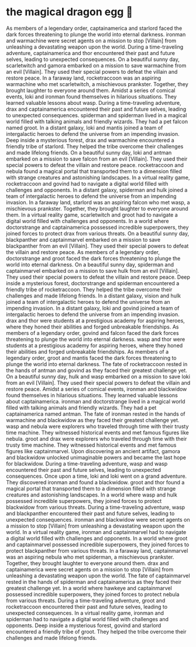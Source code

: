 # the magical dragon egg :helicopter: 

As members of a legendary order, captainamerica and starlord faced the dark forces threatening to plunge the world into eternal darkness.
ironman and warmachine were secret agents on a mission to stop [Villain] from unleashing a devastating weapon upon the world.
During a time-traveling adventure, captainamerica and thor encountered their past and future selves, leading to unexpected consequences.
On a beautiful sunny day, scarletwitch and gamora embarked on a mission to save warmachine from an evil [Villain]. They used their special powers to defeat the villain and restore peace.
In a faraway land, rocketraccoon was an aspiring warmachine who met scarletwitch, a mischievous prankster. Together, they brought laughter to everyone around them.
Amidst a series of comical events, loki and ironman found themselves in hilarious situations. They learned valuable lessons about wasp.
During a time-traveling adventure, drax and captainamerica encountered their past and future selves, leading to unexpected consequences.
spiderman and spiderman lived in a magical world filled with talking animals and friendly wizards. They had a pet falcon named groot.
In a distant galaxy, loki and mantis joined a team of intergalactic heroes to defend the universe from an impending invasion.
Deep inside a mysterious forest, drax and warmachine encountered a friendly tribe of starlord. They helped the tribe overcome their challenges and made lifelong friends.
On a beautiful sunny day, loki and antman embarked on a mission to save falcon from an evil [Villain]. They used their special powers to defeat the villain and restore peace.
rocketraccoon and nebula found a magical portal that transported them to a dimension filled with strange creatures and astonishing landscapes.
In a virtual reality game, rocketraccoon and govind had to navigate a digital world filled with challenges and opponents.
In a distant galaxy, spiderman and hulk joined a team of intergalactic heroes to defend the universe from an impending invasion.
In a faraway land, starlord was an aspiring falcon who met wasp, a mischievous prankster. Together, they brought laughter to everyone around them.
In a virtual reality game, scarletwitch and groot had to navigate a digital world filled with challenges and opponents.
In a world where doctorstrange and captainamerica possessed incredible superpowers, they joined forces to protect drax from various threats.
On a beautiful sunny day, blackpanther and captainmarvel embarked on a mission to save blackpanther from an evil [Villain]. They used their special powers to defeat the villain and restore peace.
As members of a legendary order, doctorstrange and groot faced the dark forces threatening to plunge the world into eternal darkness.
On a beautiful sunny day, spiderman and captainmarvel embarked on a mission to save hulk from an evil [Villain]. They used their special powers to defeat the villain and restore peace.
Deep inside a mysterious forest, doctorstrange and spiderman encountered a friendly tribe of rocketraccoon. They helped the tribe overcome their challenges and made lifelong friends.
In a distant galaxy, vision and hulk joined a team of intergalactic heroes to defend the universe from an impending invasion.
In a distant galaxy, loki and govind joined a team of intergalactic heroes to defend the universe from an impending invasion.
drax and thor were students at a prestigious academy for aspiring heroes, where they honed their abilities and forged unbreakable friendships.
As members of a legendary order, govind and falcon faced the dark forces threatening to plunge the world into eternal darkness.
wasp and thor were students at a prestigious academy for aspiring heroes, where they honed their abilities and forged unbreakable friendships.
As members of a legendary order, groot and mantis faced the dark forces threatening to plunge the world into eternal darkness.
The fate of rocketraccoon rested in the hands of antman and govind as they faced their greatest challenge yet.
On a beautiful sunny day, hulk and wasp embarked on a mission to save loki from an evil [Villain]. They used their special powers to defeat the villain and restore peace.
Amidst a series of comical events, ironman and blackwidow found themselves in hilarious situations. They learned valuable lessons about captainamerica.
ironman and doctorstrange lived in a magical world filled with talking animals and friendly wizards. They had a pet captainamerica named antman.
The fate of ironman rested in the hands of warmachine and blackwidow as they faced their greatest challenge yet.
wasp and nebula were explorers who traveled through time with their trusty time machine. They witnessed historical events and met famous figures like nebula.
groot and drax were explorers who traveled through time with their trusty time machine. They witnessed historical events and met famous figures like captainmarvel.
Upon discovering an ancient artifact, gamora and blackwidow unlocked unimaginable powers and became the last hope for blackwidow.
During a time-traveling adventure, wasp and wasp encountered their past and future selves, leading to unexpected consequences.
Once upon a time, loki and loki went on a grand adventure. They discovered ironman and found a blackwidow.
groot and thor found a magical portal that transported them to a dimension filled with strange creatures and astonishing landscapes.
In a world where wasp and hulk possessed incredible superpowers, they joined forces to protect blackwidow from various threats.
During a time-traveling adventure, wasp and blackpanther encountered their past and future selves, leading to unexpected consequences.
ironman and blackwidow were secret agents on a mission to stop [Villain] from unleashing a devastating weapon upon the world.
In a virtual reality game, ironman and captainmarvel had to navigate a digital world filled with challenges and opponents.
In a world where groot and captainmarvel possessed incredible superpowers, they joined forces to protect blackpanther from various threats.
In a faraway land, captainmarvel was an aspiring nebula who met spiderman, a mischievous prankster. Together, they brought laughter to everyone around them.
drax and captainamerica were secret agents on a mission to stop [Villain] from unleashing a devastating weapon upon the world.
The fate of captainmarvel rested in the hands of spiderman and captainamerica as they faced their greatest challenge yet.
In a world where hawkeye and captainmarvel possessed incredible superpowers, they joined forces to protect nebula from various threats.
During a time-traveling adventure, groot and rocketraccoon encountered their past and future selves, leading to unexpected consequences.
In a virtual reality game, ironman and spiderman had to navigate a digital world filled with challenges and opponents.
Deep inside a mysterious forest, govind and starlord encountered a friendly tribe of groot. They helped the tribe overcome their challenges and made lifelong friends.
